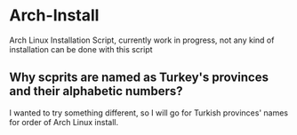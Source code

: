 # Arch-Install
Arch Linux Installation Script, currently work in progress, not any kind of installation can be done with this script

## Why scprits are named as Turkey's provinces and their alphabetic numbers?
I wanted to try something different, so I will go for Turkish provinces' names for order of Arch Linux install.
